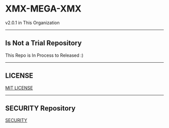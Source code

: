 # XMX-MEGA-XMX
v2.0.1 in This Organization



******************************

## Is Not a Trial Repository

This Repo is In Process to Released :)

******************************

## LICENSE

[MIT LICENSE](https://github.com/X-MEGA-X/XMX-MEGA-XMX/blob/master/LICENSE)

******************************

## SECURITY Repository

[SECURITY](https://github.com/X-MEGA-X/XMX-MEGA-XMX/blob/master/SECURITY.md)
